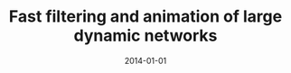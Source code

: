 ---
title: "Fast filtering and animation of large dynamic networks"
collection: publications
date: 2014-01-01
year: 2014
venue: 'EPJ Data Science, 3(1), 27'
paperurl: 'http://www.epjdatascience.com/content/3/1/27'
resourceurl: 'https://github.com/WICI/fastviz'
resourceslug: code & data
authors: 'P.A. Grabowicz,  L.M. Aiello, F. Menczer'
---